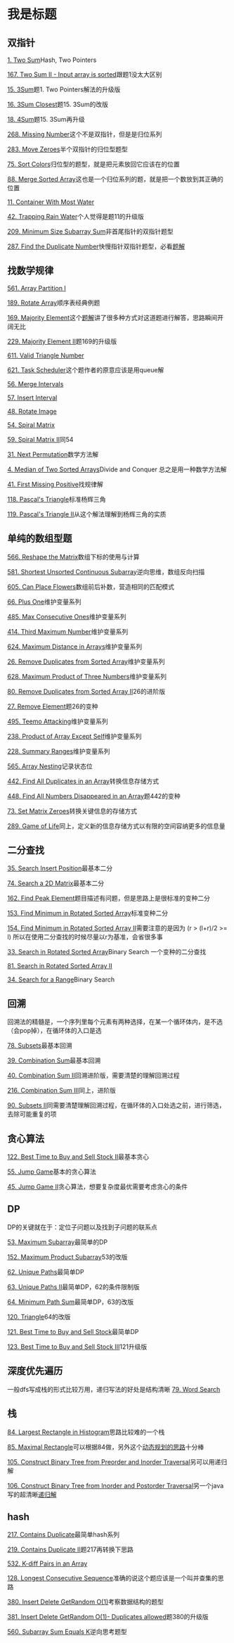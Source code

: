 # 我是标题

## 双指针
[1. Two Sum](https://leetcode.com/problems/two-sum)Hash, Two Pointers

[167. Two Sum II - Input array is sorted]()跟题1没太大区别

[15. 3Sum]()题1. Two Pointers解法的升级版

[16. 3Sum Closest]()题15. 3Sum的改版

[18. 4Sum]()题15. 3Sum再升级

[268. Missing Number]()这个不是双指针，但是是归位系列

[283. Move Zeroes]()半个双指针的归位型题型

[75. Sort Colors]()归位型的题型，就是把元素放回它应该在的位置

[88. Merge Sorted Array]()这也是一个归位系列的题，就是把一个数放到其正确的位置

[11. Container With Most Water](https://leetcode.com/problems/container-with-most-water)

[42. Trapping Rain Water]()个人觉得是题11的升级版

[209. Minimum Size Subarray Sum]()非首尾指针的双指针题型

[287. Find the Duplicate Number]()快慢指针双指针题型，必看[题解](http://keithschwarz.com/interesting/code/?dir=find-duplicate)


## 找数学规律
[561. Array Partition I]()

[189. Rotate Array]()顺序表经典例题

[169. Majority Element]()这个[题解]((https://discuss.leetcode.com/topic/17446/6-suggested-solutions-in-c-with-explanations))讲了很多种方式对这道题进行解答，思路瞬间开阔无比

[229. Majority Element II]()题169的升级版

[611. Valid Triangle Number]()

[621. Task Scheduler]()这个题作者的原意应该是用queue解

[56. Merge Intervals]()

[57. Insert Interval]()

[48. Rotate Image]()

[54. Spiral Matrix]()

[59. Spiral Matrix II]()同54

[31. Next Permutation]()数学方法解

[4. Median of Two Sorted Arrays](https://leetcode.com/problems/median-of-two-sorted-arrays)Divide and Conquer 总之是用一种数学方法解

[41. First Missing Positive]()找规律解

[118. Pascal's Triangle]()标准杨辉三角

[119. Pascal's Triangle II]()从这个解法理解到杨辉三角的实质

## 单纯的数组型题
[566. Reshape the Matrix]()数组下标的使用与计算

[581. Shortest Unsorted Continuous Subarray]()逆向思维，数组反向扫描

[605. Can Place Flowers]()数组前后补数，营造相同的匹配模式

[66. Plus One]()维护变量系列

[485. Max Consecutive Ones]()维护变量系列

[414. Third Maximum Number]()维护变量系列

[624. Maximum Distance in Arrays]()维护变量系列

[26. Remove Duplicates from Sorted Array]()维护变量系列

[628. Maximum Product of Three Numbers]()维护变量系列

[80. Remove Duplicates from Sorted Array II]()26的进阶版

[27. Remove Element]()题26的变种

[495. Teemo Attacking]()维护变量系列

[238. Product of Array Except Self]()维护变量系列

[228. Summary Ranges]()维护变量系列

[565. Array Nesting]()记录状态位

[442. Find All Duplicates in an Array]()转换信息存储方式

[448. Find All Numbers Disappeared in an Array]()题442的变种

[73. Set Matrix Zeroes]()转换关键信息的存储方式

[289. Game of Life]()同上，定义新的信息存储方式以有限的空间容纳更多的信息量

## 二分查找
[35. Search Insert Position]()最基本二分

[74. Search a 2D Matrix]()最基本二分

[162. Find Peak Element]()题目描述有问题，但是思路上是很标准的变种二分

[153. Find Minimum in Rotated Sorted Array]()标准变种二分

[154. Find Minimum in Rotated Sorted Array II]()需要注意的是因为 (r > (l+r)/2 >= l) 所以在使用二分查找的时候尽量以r为基准，会省很多事

[33. Search in Rotated Sorted Array]()Binary Search 一个变种的二分查找

[81. Search in Rotated Sorted Array II]()

[34. Search for a Range]()Binary Search

## 回溯 
回溯法的精髓是，一个序列里每个元素有两种选择，在某一个循环体内，是不选（会pop掉），在循环体的入口是选

[78. Subsets]()最基本回溯

[39. Combination Sum]()最基本回溯

[40. Combination Sum II]()回溯进阶版，需要清楚的理解回溯过程

[216. Combination Sum III]()同上，进阶版

[90. Subsets II]()同需要清楚理解回溯过程，在循环体的入口处选之前，进行筛选，去除可能重复的项

## 贪心算法
[122. Best Time to Buy and Sell Stock II]()最基本贪心

[55. Jump Game]()基本的贪心算法

[45. Jump Game II]()贪心算法，想要复杂度最优需要考虑贪心的条件

## DP
DP的关键就在于：定位子问题以及找到子问题的联系点

[53. Maximum Subarray]()最简单的DP

[152. Maximum Product Subarray]()53的改版

[62. Unique Paths]()最简单DP

[63. Unique Paths II]()最简单DP，62的条件限制版

[64. Minimum Path Sum]()最简单DP，63的改版

[120. Triangle]()64的改版

[121. Best Time to Buy and Sell Stock]()最简单DP

[123. Best Time to Buy and Sell Stock III]()121升级版


## 深度优先遍历
一般dfs写成栈的形式比较万用，递归写法的好处是结构清晰
[79. Word Search]()


## 栈
[84. Largest Rectangle in Histogram]()思路比较难的一个栈

[85. Maximal Rectangle]()可以根据84做，另外这个[动态规划的思路](https://discuss.leetcode.com/topic/6650/share-my-dp-solution)十分棒

[105. Construct Binary Tree from Preorder and Inorder Traversal]()另可以用递归解

[106. Construct Binary Tree from Inorder and Postorder Traversal]()另一个java写的超清晰[递归解](https://discuss.leetcode.com/topic/3296/my-recursive-java-code-with-o-n-time-and-o-n-space)


## hash
[217. Contains Duplicate]()最简单hash系列

[219. Contains Duplicate II]()题217再转换下思路

[532. K-diff Pairs in an Array]()

[128. Longest Consecutive Sequence]()准确的说这个题应该是一个叫并查集的思路

[380. Insert Delete GetRandom O(1)]()考察数据结构的题型

[381. Insert Delete GetRandom O(1)- Duplicates allowed]()题380的升级版

[560. Subarray Sum Equals K]()逆向思考题型